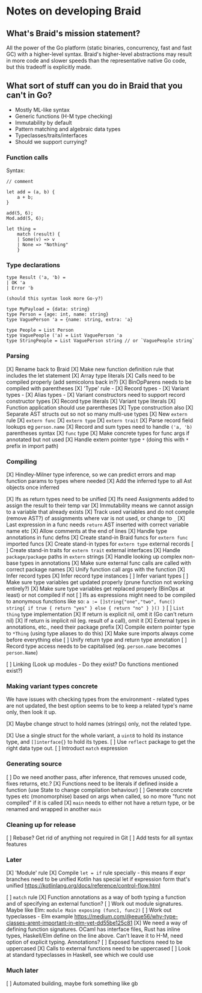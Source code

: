 # Notes on developing Braid

## What's Braid's mission statement?
All the power of the Go platform (static binaries, concurrency, fast and fast GC) with
a higher-level syntax. Braid's higher-level abstractions may result in more code
and slower speeds than the representative native Go code, but this tradeoff is explicitly made.
 
## What sort of stuff can you do in Braid that you can't in Go?
- Mostly ML-like syntax
- Generic functions (H-M type checking)
- Immutability by default
- Pattern matching and algebraic data types
- Typeclasses/traits/interfaces
- Should we support currying?

### Function calls

Syntax: 
```
// comment

let add = (a, b) {
    a + b;
}

add(5, 6);
Mod.add(5, 6);

let thing = 
    match (result) {
    | Some(v) => v
    | None => "Nothing"
    }
```

### Type declarations

```
type Result ('a, 'b) = 
| OK 'a
| Error 'b

(should this syntax look more Go-y?)

type MyPayload = {data: string}
type Person = {age: int, name: string}
type VaguePerson 'a = {name: string, extra: 'a}

type People = List Person
type VaguePeople ('a) = List VaguePerson 'a
type StringPeople = List VaguePerson string // or `VaguePeople string`
```

### Parsing
[X] Rename back to Braid
[X] Make new function definition rule that includes the let statement
[X] Array type literals
[X] Calls need to be compiled properly (add semicolons back in?)
[X] BinOpParens needs to be compiled with parentheses 
[X] 'Type' rule
    - [X] Record types
    - [X] Variant types
    - [X] Alias types
    - [X] Variant constructors need to support record constructor types
[X] Record type literals
[X] Variant type literals
[X] Function application should use parentheses 
[X] Type construction also
[X] Separate AST structs out so not so many multi-use types
[X] New `extern` rule
[X] `extern func` 
[X] `extern type` 
[X] `extern trait`
[X] Parse record field lookups eg `person.name`
[X] Record and sum types need to handle `('a, 'b)` parentheses syntax
[X] `func` type
[X] Make concrete types for func args if annotated but not used
[X] Handle extern pointer type `*` (doing this with `*` prefix in import path)


### Compiling
[X] Hindley-Milner type inference, so we can predict errors and map function 
      params to types where needed
  [X] Add the inferred type to all Ast objects once inferred
  
  [X] Ifs as return types need to be unified
  [X] Ifs need Assignments added to assign the result to their temp var
  [X] Immutability means we cannot assign to a variable that already exists
  [X] Track used variables and do not compile (remove AST?) of assignments where var is not used,
      or change to `_`
  [X] Last expression in a func needs `return` AST inserted with correct variable name etc
  [X] Allow comments at the end of lines
  [X] Handle type annotations in func defns
  [X] Create stand-in Braid funcs for `extern func` imported funcs
  [X] Create stand-in types for `extern type` external records
  [ ] Create stand-in traits for `extern trait` external interfaces
  [X] Handle `package/package` paths in `extern` strings
  [X] Handle looking up complex non-base types in annotations
  [X] Make sure external func calls are called with correct package names
  [X] Unify function call args with the function
  [X] Infer record types
  [X] Infer record type instances
  [ ] Infer variant types
  [ ] Make sure type variables get updated properly (prune function not working entirely?)
  [X] Make sure type variables get replaced properly (BinOps at least) or not compiled if not
  [ ] Ifs as expressions might need to be compiled to anonymous functions like so:
      `a := []string{"one","two", func() string{ if true { return "yes" } else { return "no" } }() }`
  [ ] `List thing` type implementation
  [X] If return is explicit nil, omit it (Go can't return nil)
  [X] If return is implicit nil (eg. result of a call), omit it
  [X] External types in annotations, etc., need their package prefix
  [X] Compile extern pointer type to `*Thing` (using type aliases to do this)
  [X] Make sure imports always come before everything else
  [ ] Unify return type and return type annotation
  [ ] Record type access needs to be capitalised (eg. `person.name` becomes `person.Name`)
  
[ ] Linking (Look up modules - Do they exist? Do functions mentioned exist?)

### Making variant types concrete
We have issues with checking types from the environment - related types are not updated,
the best option seems to be to keep a related type's name only, then look it up.

[X] Maybe change struct to hold names (strings) only, not the related type.

[X] Use a single struct for the whole variant, a `uint8` to hold its instance type, and `[]interface{}` to hold its types. 
[ ] Use `reflect` package to get the right data type out.
[ ] Introduct `match` expression

### Generating source
[ ] Do we need another pass, after inference, that removes unused code, fixes returns, etc.?
[X] Functions need to be literals if defined inside a function (use State to change compilation behaviour)
[ ] Generate concrete types etc (monomorphise) based on args when called, so no more "func not compiled" if it is called
[X] `main` needs to either not have a return type, or be renamed and wrapped in another `main`

### Cleaning up for release
[ ] Rebase? Get rid of anything not required in Git
[ ] Add tests for all syntax features

### Later
[X] 'Module' rule
[X] Compile `let = if` rule specially - this means if expr branches need to be unified
    Kotlin has special let if expression form that's unified https://kotlinlang.org/docs/reference/control-flow.html 

[ ] `match` rule 
[X] Function annotations as a way of both typing a function and of specifying an external function?
[ ] Work out module signatures. Maybe like Elm: `module Main exposing (func1, func2)`
[ ] Work out typeclasses - Elm example https://medium.com/@eeue56/why-type-classes-arent-important-in-elm-yet-dd55be125c81
[X] We need a way of defining function signatures. OCaml has interface files, Rust has inline types, 
    Haskell/Elm define on the line above. Can't leave it to H-M, need option of explicit typing. Annotations?
[ ] Exposed functions need to be uppercased
[X] Calls to external functions need to be uppercased
[ ] Look at standard typeclasses in Haskell, see which we could use

### Much later
[ ] Automated building, maybe fork something like gb
